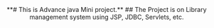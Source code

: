 <header>
**# This is Advance java Mini project.**
## The Project is on Library management system using JSP, JDBC, Servlets, etc.
</header>
